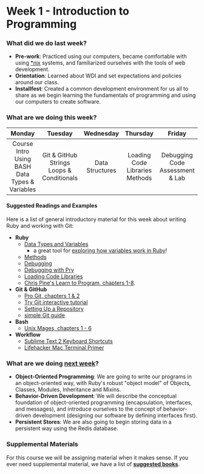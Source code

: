 # Week 1 - Introduction to Programming

### What did we do last week?

- **Pre-work**: Practiced using our computers, became comfortable with using [*nix](http://en.wikipedia.org/wiki/Unix-like) systems, and familiarized ourselves with the tools of web development.
- **Orientation**: Learned about WDI and set expectations and policies around our class.
- **Installfest**: Created a common development environment for us all to share as we begin learning the fundamentals of programming and using our computers to create software.

### What are we doing this week?

| Monday | Tuesday | Wednesday | Thursday | Friday |
|:------:|:-------:|:---------:|:--------:|:------:|
| Course Intro<br>Using BASH<br>Data Types & Variables | Git & GitHub<br>Strings<br>Loops & Conditionals | Data Structures | Loading Code Libraries<br>Methods | Debugging Code<br>Assessment & Lab |

#### Suggested Readings and Examples

Here is a list of general introductory material for this week about writing Ruby and working with Git:
- __Ruby__
  - [Data Types and Variables](http://ruby.bastardsbook.com/chapters/variables)
    - a great tool for [exploring how variables work in Ruby](https://github.com/mattbaker/ruby-heap-viz)!
  - [Methods](http://ruby.bastardsbook.com/chapters/methods/)
  - [Debugging](http://ruby.bastardsbook.com/chapters/conventions/#h-2-5)
  - [Debugging with Pry](http://yorickpeterse.com/articles/debugging-with-pry/)
  - [Loading Code Libraries](https://practicingruby.com/articles/ways-to-load-code)
  - [Chris Pine's Learn to Program, chapters 1-8](http://pine.fm/LearnToProgram/).
- __Git & GitHub__
  - [Pro Git, chapters 1 & 2](http://git-scm.com/book/en/v2)
  - [Try Git interactive tutorial](https://try.github.io/levels/1/challenges/1)
  - [Setting Up a Repository](https://www.atlassian.com/git/tutorials/setting-up-a-repository/)
  - [simple Git guide](http://rogerdudler.github.io/git-guide/)
- __Bash__
  - [Unix Mages, chapters 1 - 6](http://unixmages.com/ufbm.pdf)
- __Workflow__
  - [Sublime Text 2 Keyboard Shortcuts](https://gist.github.com/vanderhoop/0356c9489ccba09ffc5a)
  - [Lifehacker Mac Terminal Primer](http://lifehacker.com/5633909/who-needs-a-mouse-learn-to-use-the-command-line-for-almost-anything)
### What are we doing [next week](/w02/README.md)?

- **Object-Oriented Programming**: We are going to write our programs in an object-oriented way, with Ruby's robust "object model" of Objects, Classes, Modules, Inheritance and Mixins.
- **Behavior-Driven Development**: We will describe the conceptual foundation of object-oriented programming (encapsulation, interfaces, and messages), and introduce ourselves to the concept of behavior-driven development (designing our software by defining interfaces first).
- **Persistent Stores**: We are also going to begin storing data in a persistent way using the Redis database.

### Supplemental Materials

For this course we will be assigning material when it makes sense. If you ever need supplemental material, we have a list of **[suggested books](https://gist.github.com/h4w5/5bea5c6922695fca96b1)**.

